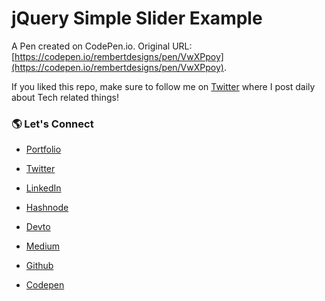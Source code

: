 # jQuery Simple Slider Example

A Pen created on CodePen.io. Original URL: [https://codepen.io/rembertdesigns/pen/VwXPpoy](https://codepen.io/rembertdesigns/pen/VwXPpoy).

If you liked this repo, make sure to follow me on [Twitter](https://twitter.com/RembertDesigns) where I post daily about Tech related things!

### 🌎 Let's Connect

- [Portfolio](https://www.rembertdesigns.co/)

- [Twitter](https://twitter.com/RembertDesigns)

- [LinkedIn](https://www.linkedin.com/in/rrembert/)

- [Hashnode](https://rembertdesigns.hashnode.dev/)

- [Devto](https://dev.to/rembertdesigns)

- [Medium](https://medium.com/@rembertdesigns)

- [Github](https://github.com/rembertdesigns)

- [Codepen](https://codepen.io/rembertdesigns)
